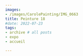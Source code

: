 ```yaml
---
images:
- /images/CarolePainting/IMG_0663
title: Peinture 18
#date: 2022-07-23
tags:
- archive # all posts
- expo
- accueil

---
```



